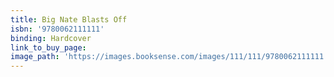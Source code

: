 ```yaml
---
title: Big Nate Blasts Off
isbn: '9780062111111'
binding: Hardcover
link_to_buy_page:
image_path: 'https://images.booksense.com/images/111/111/9780062111111.jpg'
---
```


